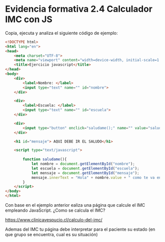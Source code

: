 # Evidencia formativa 2.4 Calculador IMC con JS

Copia, ejecuta y analiza el siguiente código de ejemplo:


```HTML
<!DOCTYPE html>
<html lang="en">
<head>
	<meta charset="UTF-8">
	<meta name="viewport" content="width=device-width, initial-scale=1.0">
	<title>Ejercicio javascript</title>
</head>
<body>
	<div>
		<label>Nombre: </label>
		<input type="text" name="" id="nombre">
	</div>

	<div>
		<label>Escuela: </label>
		<input type="text" name="" id="escuela">
	</div>

	<div>
		<input type="button" onclick="saludame();" name="" value="saludo">	
	</div>

	<h1 id="mensaje"> AQUI DEBE IR EL SALUDO</h1>

	<script type="text/javascript">
		
		function saludame(){
			let nombre = document.getElementById("nombre");
			let escuela = document.getElementById("escuela");
			let mensaje = document.getElementById("mensaje");
			mensaje.innerText = "Hola" + nombre.value + " como te va en " + escuela.value + "?";
		}
	</script>
</body>
</html>
```

Con base en el ejemplo anterior ealiza una página que calcule el IMC  empleando JavaScript.
¿Como se calcula el IMC?

https://www.clinicavespucio.cl/calculo-del-imc/

Ademas del IMC tu página debe interpretar para el paciente su estado (en que grupo se encuentra, cual es su situación)
